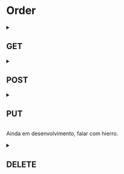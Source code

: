 # Order
  <details>
  <summary><h2>GET</h2></summary>
    
  ## Exemplo de Requisição: 
  
  ```javascript
  const router = useRouter();
  const { slug } = router.query;  // pegando o slug do 'team'
  
  // enviando o pedido para o bakckend
  const response = await fetch(`/api/teams/${slug}/order`, {
       method: "GET",
       headers: {"content-type": "application/json"},
  });
  ```
  ## Retorno da requisição, quando bem sucedida:
  ```bash
    [
      {
        id: 'a012035f-a6d5-4519-a2f0-13777ed0d084',
        pedido: '3x pastel de uva',
        quantidade: 2,
        status: 'ANDAMENTO',
        entregador: 'marcelo',
        rua: 'Alameda',
        numero: '12',
        complemento: 'perto dali',
        cep: '59158-210',
        cidade: 'Natal',
        estado: 'RN',
        tel: '(84) 98752-2972',
        metodo_pag: 'cartão',
        instrucoes: 'sem tijoloa',
        createdBy: 'axa'
      },
      {
        id: '4b751b06-bc6c-498d-aa92-2c7f1678a595',
        pedido: '3x pastel de uva',
        quantidade: 2,
        status: 'ANDAMENTO',
        entregador: 'marcelo',
        rua: 'Alameda',
        numero: '12',
        complemento: 'perto dali',
        cep: '59158-210',
        cidade: 'Natal',
        estado: 'RN',
        tel: '(84) 98752-2972',
        metodo_pag: 'cartão',
        instrucoes: 'sem tijoloa',
        createdBy: 'axa'
      }
    ]
  ```
    
  </details>
  
  <details>
  <summary><h2>POST</h2></summary>

  ## Exemplo de Requisição: 
  
  ```javascript
  const router = useRouter();
  const { slug } = router.query;  // pegando o slug do 'team'

  // exemplo de pedido válido
  const order = {
      pedido: "3x pastel de uva",
      quantidade: 2,
      status: "ANDAMENTO",      // (opcional) valores: BACKLOG | ANDAMENTO | ENTREGA | CONCLUIDO - valor default é BACKLOG
      entregador: "Marcelo",
      numero: "12",
      complemento: "perto dali",
      cep: "59158-210",
      tel: "(84) 98752-2972",
      metodo_pag: "cartão",
      instrucoes: "sem tijoloa"
  }
  
  // enviando o pedido para o bakckend
  const response = await fetch(`/api/teams/${slug}/order`, {
       method: "POST",
       headers: {"content-type": "application/json"},
       body: JSON.stringify({order})
  });
  ```

> [!NOTE]
> 
> Para criação de pedidos, não é necessário passar o campo `id`, pois o banco gera um uuid() automaticamente.
> 
> Para o endereço, apenas o `cep` será necessário. O resto será preenchido automaticamente pelo backend.
 
  ## Retorno da requesição, quando bem sucedida:
  
  ```bash
  {
    data: {
      id: 'eb1ff15c-bcad-4180-af76-783cc730594c',    # id do pedido, retornado pelo banco
      pedido: '3x pastel de uva',
      quantidade: 2,
      status: 'ANDAMENTO',
      horario: 2024-06-20T18:40:23.515Z,            # data/horário de criação do pedido, retornado pelo banco
      entregador: 'marcelo',
      rua: 'Alameda',
      numero: '12',
      complemento: 'perto dali',
      cep: '59158-210',
      cidade: 'Natal',
      estado: 'RN',
      tel: '(84) 98752-2972',
      metodo_pag: 'cartão',
      instrucoes: 'sem tijoloa',
      createdBy: 'cab',                            # nome do usuário que salvou o pedido
    }
  }
  ```
  Regex utilizado para validações dos campos:
  ```typescript
  // pasta: lib/zod/order.primitives

  export const orderPedido = z.string();
  export const orderQuantidade = z.number().int().positive();
  export const orderStatus = z.nativeEnum(OrderStatus).optional();
  export const orderEntregador = z.string().regex(/^[\p{L}\s']+$/u, "apenas letras são permitidas");
  export const orderRua = z.string().regex(/^[A-Za-zÀ-ÖØ-öø-ÿ0-9 .-]+$/, "sintaxe inválida");
  export const orderNumeroRua = z.string().regex(/^[A-Za-z0-9]+$/, "sintaxe inválida");
  export const orderComplemento = z.string().regex(/^[\p{L}\p{N}\s.,!?~-]+$/u);
  
  export const orderCep = z.string().refine(value => {
      value = value.replace(/\D/g, "");
      return /^[0-9]{8}$/.test(value)
  }, "");
  
  export const orderCidade = z.string().regex(/^[\p{L}]+$/u, "sintaxe inválida");
  export const orderEstado = z.string().regex(/^[\p{L}]+$/u, "sintaxe inválida");
  
  export const orderTel = z.string().refine((value) => {
      value = value.replace(/\D/g, "");
      return /^(1[1-9]|[2-9][0-9])9\d{8}$/.test(value)
  }, "Invalid Number");
  
  export const orderMetodoPag = z.string().regex(/^[\p{L}]+$/u, "método de pagamento inválido");
  export const orderInstrucoes = z.string().max(80).regex(/^[\p{L}\p{N}\s.,!?~-]+$/u, "caracteres inválidos");
  
  export const orderId = z.string({
          required_error: "Order Id is required",
          invalid_type_error: "Order Id must be a string"
  }).uuid();
  ```
  </details>

  <details>
    <summary><h2>PUT</summary>
  </details>

  Ainda em desenvolvimento, falar com hierro.

  <details>
  <summary><h2>DELETE</summary>

  ## Exemplo de Requisição: 
  
  ```javascript
  const router = useRouter();
  const { slug } = router.query;  // pegando o slug do 'team'

  const orderId = "4b751b06-bc6c-498d-aa92-2c7f1678a595"
  // se o id no front estiver como "item-4b751b06-bc6c-498d-aa92-2c7f1678a595"
  // vc pode fazer:
  // const id = orderId.replace("item-", "")
  // e passar: JSON.stringify({orderId: id})
  
  // enviando o id pedido para deletá-lo no backend
  const response = await fetch(`/api/teams/${slug}/order`, {
       method: "DELETE",
       headers: {"content-type": "application/json"},
       body: JSON.stringify({orderId: orderId})
  });
  ```
  </details>
  
